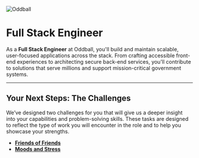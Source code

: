 ![Oddball](https://oddball.io/wp-content/uploads/2024/01/Oddball-Logo-High-Res.png)

# Full Stack Engineer

As a **Full Stack Engineer** at Oddball, you'll build and maintain scalable, user-focused applications across the stack. From crafting accessible front-end experiences to architecting secure back-end services, you'll contribute to solutions that serve millions and support mission-critical government systems.

---

## Your Next Steps: The Challenges

We’ve designed two challenges for you that will give us a deeper insight into your capabilities and problem-solving skills. These tasks are designed to reflect the type of work you will encounter in the role and to help you showcase your strengths.

- [**Friends of Friends**](friend-of-friends/README.md)
- [**Moods and Stress**](moods-and-stress/README.md)
